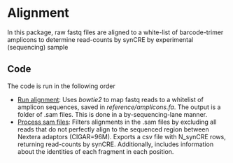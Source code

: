 # Alignment

In this package, raw fastq files are aligned to a white-list of barcode-trimer amplicons to determine read-counts by synCRE by experimental (sequencing) sample 

## Code
The code is run in the following order
- [Run alignment](alignment/run_alignment): Uses *bowtie2* to map fastq reads to a whitelist of amplicon sequences, saved in *reference/amplicons.fa*. The output is a folder of .sam files. This is done in a by-sequencing-lane manner.
- [Process sam files](alignment/process_sam_files.py): Filters alignments in the .sam files by excluding all reads that do not perfectly align to the sequenced region between Nextera adaptors (CIGAR=96M). Exports a csv file with N_synCRE rows, returning read-counts by synCRE. Additionally, includes information about the identities of each fragment in each position. 

